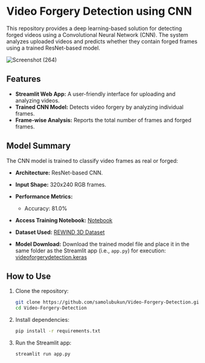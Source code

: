 # Video Forgery Detection using CNN
This repository provides a deep learning-based solution for detecting forged videos using a Convolutional Neural Network (CNN). 
The system analyzes uploaded videos and predicts whether they contain forged frames using a trained ResNet-based model.

![Screenshot (264)](https://github.com/user-attachments/assets/9639a693-57d9-457b-808d-6b2b172b4064)

## Features
- **Streamlit Web App:** A user-friendly interface for uploading and analyzing videos.
- **Trained CNN Model:** Detects video forgery by analyzing individual frames.
- **Frame-wise Analysis:** Reports the total number of frames and forged frames.

## Model Summary
The CNN model is trained to classify video frames as real or forged:
- **Architecture:** ResNet-based CNN.
- **Input Shape:**  320x240 RGB frames.
- **Performance Metrics:**
  - Accuracy: 81.0%


- **Access Training Notebook:** [Notebook](https://github.com/samolubukun/Video-Forgery-Detection/tree/main/Notebook)
- **Dataset Used:** [REWIND 3D Dataset]([https://www.kaggle.com/datasets/xhlulu/140k-real-and-fake-faces](https://data.mendeley.com/datasets/2b28sr4mm3/2/files/a931d246-f383-46ee-803c-1242a1df6b1b))

- **Model Download:** Download the trained model file and place it in the same folder as the Streamlit app (i.e., `app.py`) for execution: [videoforgerydetection.keras](https://drive.google.com/file/d/16X6fRYiFargQzyrxmw-IxI2KWREi6z1e/view?usp=sharing)



## How to Use

1. Clone the repository:
   ```bash
   git clone https://github.com/samolubukun/Video-Forgery-Detection.git
   cd Video-Forgery-Detection
   ```

2. Install dependencies:
   ```bash
   pip install -r requirements.txt
   ```

3. Run the Streamlit app:
   ```bash
   streamlit run app.py
   ```

